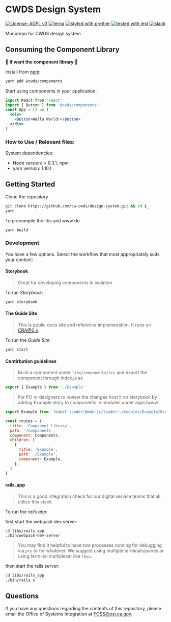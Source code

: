 # CWDS Design System

[![License: AGPL v3](https://img.shields.io/badge/license-AGPL%20v3-blue.svg)](https://www.gnu.org/licenses/agpl-3.0)
[![lerna](https://img.shields.io/badge/maintained%20with-lerna-cc00ff.svg)](https://lernajs.io/)
[![styled with prettier](https://img.shields.io/badge/styled_with-prettier-ff69b4.svg)](https://github.com/prettier/prettier)
[![tested with jest](https://img.shields.io/badge/tested_with-jest-99424f.svg)](https://github.com/facebook/jest)
[![slack](https://img.shields.io/badge/chat-slack-53b390.svg?logo=slack)](https://slack.com/app_redirect?channel=C34SC4BMF)

Monorepo for CWDS design system

## Consuming the Component Library

🛑 **If want the component library** 🛑

Install from [npm](https://www.npmjs.com/package/@cwds/components):

```sh
yarn add @cwds/components
```

Start using components in your application:

```jsx
import React from 'react'
import { Button } from '@cwds/components'
const App = () => (
  <div>
    <Button>Hello World!</Button>
  </div>
)
```

### How to Use / Relevant files:

System dependencies:

- Node version: > 6.3.1, npm
- yarn version: 1.10.1

## Getting Started

Clone the repository

```sh
git clone https://github.com/ca-cwds/design-system.git && cd $_
yarn
```

To precompile the libs and www do
```sh
yarn build
```

### Development

You have a few options. Select the workflow that most appropriately suits your context:

#### Storybook

> Great for developing components in isolation

To run _Storybook_:

```sh
yarn storybook
```

#### The Guide Site

> This is public docs site and reference implemenation. It runs on CRA@2.x.

To run the _Guide Site_:

```sh
yarn start
```
#### Contirbution guidelines

> Build a component under `libs/components/src` and export the component through index.js as

```js
export { Example } from './Example'
```

> For PO or designers to review the changes host it on storybook by adding Example story to components in modules under apps/www

```js
import Example from '!babel-loader!@mdx-js/loader!./modules/Example/Example.mdx'

const routes = {
  title: 'Component Library',
  path: '/components',
  component: Components,
  children: [
    {
      title: 'Example',
      path: '/Example',
      component: Example,
    },
  ]
}
```


#### rails_app

> This is a good integration check for our digital service teams that all utilize this stack.

To run the _rails app_:

first start the webpack dev server:

```sh
cd libs/rails_app
./bin/webpack-dev-server
```

> You may find it helpful to have two processes running for debugging via `pry` or for whatever. We suggest using multiple terminals/panes or using terminal multiplexer like `tmux`.

then start the rails server:

```sh
cd libs/rails_app
./bin/rails s
```

## Questions

If you have any questions regarding the contents of this repository, please email the Office of Systems Integration at <FOSS@osi.ca.gov>.
